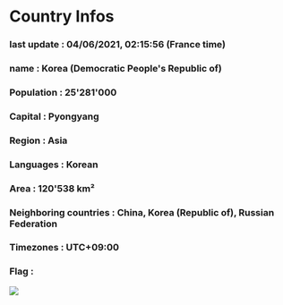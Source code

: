 # Country  Infos
### last update : 04/06/2021, 02:15:56 (France time)

### name : Korea (Democratic People's Republic of)
### Population : 25'281'000
### Capital : Pyongyang
### Region : Asia
### Languages : Korean
### Area : 120'538 km²
### Neighboring countries : China, Korea (Republic of), Russian Federation
### Timezones : UTC+09:00

### Flag :
![](https://restcountries.eu/data/prk.svg)